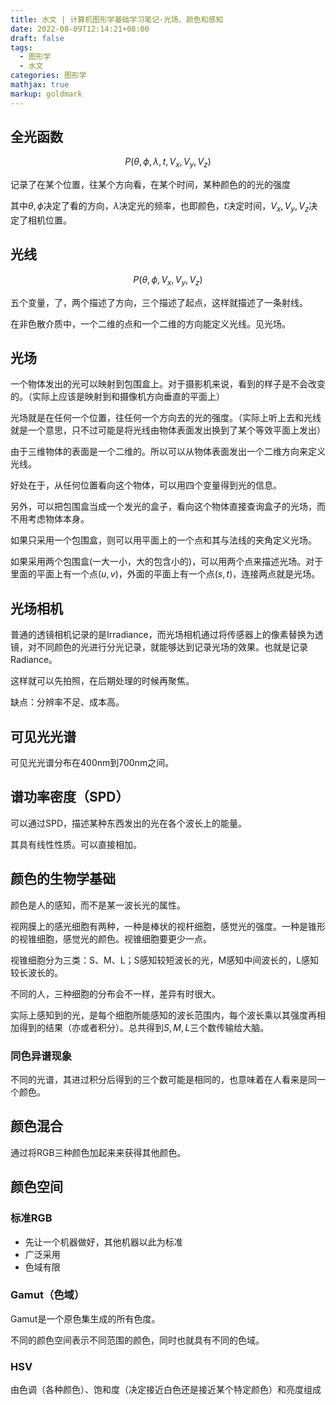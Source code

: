 ```yaml
---
title: 水文 | 计算机图形学基础学习笔记-光场、颜色和感知
date: 2022-08-09T12:14:21+08:00
draft: false
tags:
  - 图形学
  - 水文
categories: 图形学
mathjax: true
markup: goldmark
---
```


## 全光函数

$$
P(\theta,\phi,\lambda,t,V_x,V_y,V_z)
$$

记录了在某个位置，往某个方向看，在某个时间，某种颜色的的光的强度

其中$\theta,\phi$决定了看的方向，$\lambda$决定光的频率，也即颜色，$t$决定时间，$V_x,V_y,V_z$决定了相机位置。

## 光线

$$
P(\theta,\phi,V_x,V_y,V_z)
$$

五个变量，了，两个描述了方向，三个描述了起点，这样就描述了一条射线。

在非色散介质中，一个二维的点和一个二维的方向能定义光线。见光场。

## 光场

一个物体发出的光可以映射到包围盒上。对于摄影机来说，看到的样子是不会改变的。（实际上应该是映射到和摄像机方向垂直的平面上）

光场就是在任何一个位置，往任何一个方向去的光的强度。（实际上听上去和光线就是一个意思，只不过可能是将光线由物体表面发出换到了某个等效平面上发出）

由于三维物体的表面是一个二维的。所以可以从物体表面发出一个二维方向来定义光线。

好处在于，从任何位置看向这个物体，可以用四个变量得到光的信息。

另外，可以把包围盒当成一个发光的盒子，看向这个物体直接查询盒子的光场，而不用考虑物体本身。

如果只采用一个包围盒，则可以用平面上的一个点和其与法线的夹角定义光场。

如果采用两个包围盒(一大一小，大的包含小的)，可以用两个点来描述光场。对于里面的平面上有一个点$(u,v)$，外面的平面上有一个点$(s,t)$，连接两点就是光场。

## 光场相机

普通的透镜相机记录的是Irradiance，而光场相机通过将传感器上的像素替换为透镜，对不同颜色的光进行分光记录，就能够达到记录光场的效果。也就是记录Radiance。

这样就可以先拍照，在后期处理的时候再聚焦。

缺点：分辨率不足、成本高。

## 可见光光谱

可见光光谱分布在400nm到700nm之间。

## 谱功率密度（SPD）

可以通过SPD，描述某种东西发出的光在各个波长上的能量。

其具有线性性质。可以直接相加。

## 颜色的生物学基础

颜色是人的感知，而不是某一波长光的属性。

视网膜上的感光细胞有两种，一种是棒状的视杆细胞，感觉光的强度。一种是锥形的视锥细胞，感觉光的颜色。视锥细胞要更少一点。

视锥细胞分为三类：S、M、L；S感知较短波长的光，M感知中间波长的，L感知较长波长的。

不同的人，三种细胞的分布会不一样，差异有时很大。

实际上感知到的光，是每个细胞所能感知的波长范围内，每个波长乘以其强度再相加得到的结果（亦或者积分）。总共得到$S,M,L$三个数传输给大脑。

### 同色异谱现象

不同的光谱，其进过积分后得到的三个数可能是相同的，也意味着在人看来是同一个颜色。

## 颜色混合

通过将RGB三种颜色加起来来获得其他颜色。

## 颜色空间

### 标准RGB

- 先让一个机器做好，其他机器以此为标准
- 广泛采用
- 色域有限

### Gamut（色域）

Gamut是一个原色集生成的所有色度。

不同的颜色空间表示不同范围的颜色，同时也就具有不同的色域。

### HSV

由色调（各种颜色）、饱和度（决定接近白色还是接近某个特定颜色）和亮度组成
